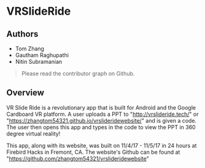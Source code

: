  # VRSlideRide
 
 ## Authors
  - Tom Zhang
  - Gautham Raghupathi
  - Nitin Subramanian
 
 > Please read the contributor graph on Github.
 
 ## Overview
 VR Slide Ride is a revolutionary app that is built for Android and the Google Cardboard VR platform. A user uploads a PPT to "http://vrslideride.tech/" or "https://zhangtom54321.github.io/vrslideridewebsite/" and is given a code. The user then opens this app and types in the code to view the PPT in 360 degree virtual reality!
  
This app, along with its website, was built on 11/4/17 - 11/5/17 in 24 hours at Firebird Hacks in Fremont, CA. The website's Github can be found at "https://github.com/zhangtom54321/vrslideridewebsite"
